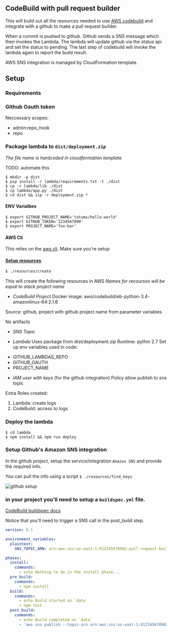 ## CodeBuild with pull request builder

This will build out all the resources needed to use
[AWS codebuild](https://aws.amazon.com/codebuild/) and integrate
with a github to make a pull request builder.

When a commit is pushed to github.  Github sends a SNS message
which then invokes the Lambda. The lambda will update github
via the status api and set the status to pending. The last step
of codebuild will invoke the lambda again to report the build result.

AWS SNS integration is managed by CloudFormation template.


## Setup

### Requirements

### Github Oauth token
Neccessary scopes:
- admin:repo_hook
- repo

### Package lambda to ```dist/deployment.zip```
*The file name is hardcoded in cloudformation template*

TODO: automate this
```
$ mkdir -p dist
$ pip install -r lambda/requirements.txt -t ./dist
$ cp -r lambda/lib ./dist
$ cp lambda/app.py ./dist
$ cd dist && zip -r deployment.zip *
```

#### ENV Varialbes

```
$ export GITHUB_PROJECT_NAME='tatums/hello-world'
$ export GITHUB_TOKEN='1234567890'
$ export PROJECT_NAME='foo-bar'
```
#### AWS Cli

This relies on the [aws cli](https://aws.amazon.com/cli/). Make sure you're setup

#### [Setup resources](./resources/README.md)
```bash
$ ./resources/create
```

This will create the following resources in AWS
*Names for recourses will be equal to stack project name*

* *CodeBuild Project*
Docker image: aws/codebuild/eb-python-3.4-amazonlinux-64:2.1.6

Source: github, project with github project name from parameter variables

No artifacts

* *SNS Topic*

* *Lambda*
Uses package from dist/deployment.zip
Runtime: pythin 2.7
Set up env variables used in code:
- GITHUB_LAMBDAS_REPO
- GITHUB_OAUTH
- PROJECT_NAME

* *IAM user with keys* (for the github integration)
Policy allow publish to sns topic

Extra Roles created:
1) Lambda: create logs
2) CodeBuild: access to logs 

### Deploy the lambda
```
$ cd lambda
$ npm install && npm run deploy
```


### Setup Github's Amazon SNS integration
In the github project, setup the service/integration `Amazon SNS` and provide the required info.

You can pull the info using a script `$ ./resources/find_keys`

![github setup](./gh-setup.png "Github integration setup")

### in your project you'll need to setup a `buildspec.yml` file.

[CodeBuild buildspec docs](http://docs.aws.amazon.com/codebuild/latest/userguide/build-spec-ref.html)

Notice that you'll need to trigger a SNS call in the post_build step.


```YAML
version: 0.1

environment_variables:
  plaintext:
    SNS_TOPIC_ARN: arn:aws:sns:us-east-1:012345678902:pull-request-builder

phases:
  install:
    commands:
      - echo Nothing to do in the install phase...
  pre_build:
    commands:
      - npm install
  build:
    commands:
      - echo Build started on `date`
      - npm test
  post_build:
    commands:
      - echo Build completed on `date`
      - 'aws sns publish --topic-arn arn:aws:sns:us-east-1:012345678902:pull-request-builder --message "{\"buildId\": \"$CODEBUILD_BUILD_ID\"}"'
```
